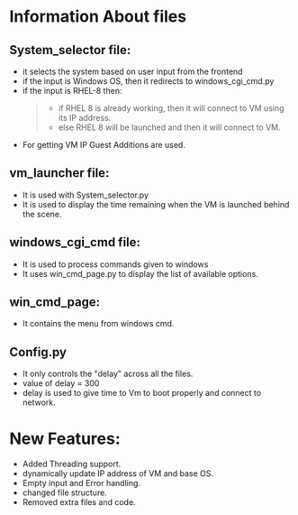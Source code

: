 # Information About files

## System_selector file:
- it selects the system based on user input from the frontend
- if the input is Windows OS, then it redirects to windows_cgi_cmd.py
- if the input is RHEL-8 then: 
    > - if RHEL 8 is already working, then it will connect to VM using its IP address.
    > - else RHEL 8 will be launched and then it will connect to VM.
- For getting VM IP Guest Additions are used.

## vm_launcher file:
- It is used with System_selector.py
- It is used to display the time remaining when the VM is launched behind the scene.

## windows_cgi_cmd file:
- It is used to process commands given to windows
- It uses win_cmd_page.py to display the list of available options.

## win_cmd_page:
- It contains the menu from windows cmd.

## Config.py
- It only controls the "delay" across all the files.
- value of delay = 300
- delay is used to give time to Vm to boot properly and connect to network.

# New Features:
- Added Threading support.
- dynamically update IP address of VM and base OS.
- Empty input and Error handling.
- changed file structure.
- Removed extra files and code.
